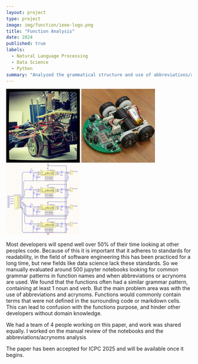 ```yaml
---
layout: project
type: project
image: img/function/ieee-logo.png
title: "Function Analysis"
date: 2024
published: true
labels:
  - Natural Language Processing
  - Data Science
  - Python
summary: "Analyzed the grammatical structure and use of abbreviations/acronyms in method names from Juypter notebooks for a paper at ICPC 2025"
---
```


<div class="text-center p-4">
  <img width="200px" src="../img/micromouse/micromouse-robot.png" class="img-thumbnail" >
  <img width="200px" src="../img/micromouse/micromouse-robot-2.jpg" class="img-thumbnail" >
  <img width="200px" src="../img/micromouse/micromouse-circuit.png" class="img-thumbnail" >
</div>

Most developers will spend well over 50% of their time looking at other peoples code. Because of this it is important that it adheres to standards for readability, in the field of software engineering this has been 
practiced for a long time, but new fields like data science lack these standards. So we manually evaluated around 500 jupyter notebooks looking for common grammar patterns in function names and when abbreviations 
or acrynoms are used. We found that the functions often had a similar grammar pattern, containing at least 1 noun and verb. But the main problem area was with the use of abbreviations and acrynoms. Functions would
commonly contain terms that were not defined in the surrounding code or markdown cells. This can lead to confusion with the functions purpose, and hinder other developers without domain knowledge.

We had a team of 4 people working on this paper, and work was shared equally. I worked on the manual review of the notebooks and the abbreviations/acrynoms analysis

The paper has been accepted for ICPC 2025 and will be available once it begins.
